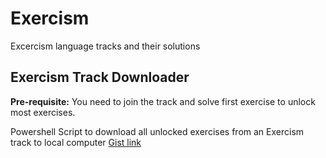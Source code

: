 # Exercism
 Excercism language tracks and their solutions

 ## Exercism Track Downloader
 
 **Pre-requisite:** You need to join the track and solve first exercise to unlock most exercises.

 Powershell Script to download all unlocked exercises from an Exercism track to local computer [Gist link](https://gist.github.com/rpanday/944785da77339b8bf1a1243cba850a41)

